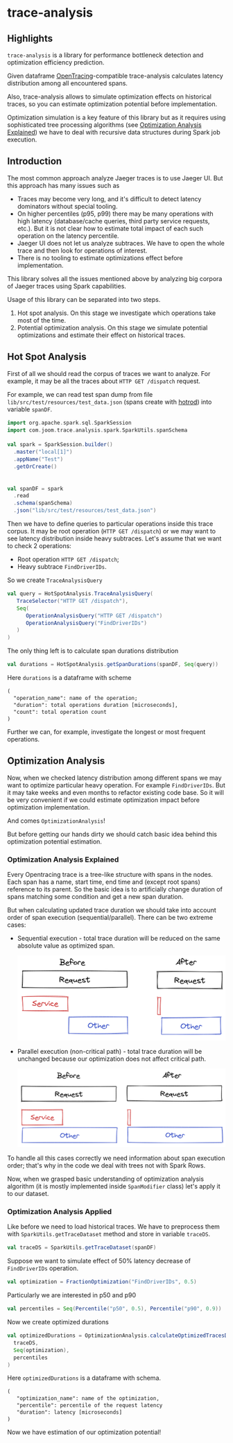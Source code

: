 # trace-analysis
 
## Highlights
`trace-analysis` is a library for performance bottleneck detection and optimization efficiency prediction.

Given dataframe [OpenTracing](https://github.com/opentracing/specification/blob/master/specification.md)-compatible trace-analysis calculates latency distribution among all
encountered spans.

Also, trace-analysis allows to simulate optimization effects on historical traces, so you can estimate optimization potential 
before implementation. 

Optimization simulation is a key feature of this library but as it requires using sophisticated tree processing algorithms 
(see [Optimization Analysis Explained](#optimization-analysis-explained)) we have to deal with recursive data structures during Spark job execution.

## Introduction

The most common approach analyze Jaeger traces is to use Jaeger UI.
But this approach has many issues such as
- Traces may become very long, and it's difficult to detect latency dominators without special tooling.
- On higher percentiles (p95, p99) there may be many operations with high latency (database/cache queries, third party service requests, etc.).
  But it is not clear how to estimate total impact of each such operation on the latency percentile.
- Jaeger UI does not let us analyze subtraces. We have to open the whole trace and then look for operations of interest.
- There is no tooling to estimate optimizations effect before implementation.

This library solves all the issues mentioned above by analyzing big corpora of Jaeger traces using Spark capabilities.  

Usage of this library can be separated into two steps.
1. Hot spot analysis. On this stage we investigate which operations take most of the time.
2. Potential optimization analysis. On this stage we simulate potential optimizations and estimate their effect
   on historical traces.

## Hot Spot Analysis

First of all we should read the corpus of traces we want to analyze. For example, it may be all the traces about
`HTTP GET /dispatch` request.
 
For example, we can read test span dump from file `lib/src/test/resources/test_data.json` (spans create with [hotrod](https://github.com/jaegertracing/jaeger/blob/main/examples/hotrod/README.md)) 
into variable `spanDF`.
```scala
import org.apache.spark.sql.SparkSession
import com.joom.trace.analysis.spark.SparkUtils.spanSchema

val spark = SparkSession.builder()
  .master("local[1]")
  .appName("Test")
  .getOrCreate()


val spanDF = spark
  .read
  .schema(spanSchema)
  .json("lib/src/test/resources/test_data.json")
```

Then we have to define queries to particular operations inside this trace corpus. It may be root operation (`HTTP GET /dispatch`)
or we may want to see latency distribution inside heavy subtraces. Let's assume that we want to check 2 operations:
- Root operation `HTTP GET /dispatch`;
- Heavy subtrace `FindDriverIDs`.

So we create `TraceAnalysisQuery`
```scala
val query = HotSpotAnalysis.TraceAnalysisQuery(
   TraceSelector("HTTP GET /dispatch"),
   Seq(
      OperationAnalysisQuery("HTTP GET /dispatch")
      OperationAnalysisQuery("FindDriverIDs")
   )
)
```

The only thing left is to calculate span durations distribution
```scala
val durations = HotSpotAnalysis.getSpanDurations(spanDF, Seq(query))
```

Here `durations` is a dataframe with scheme
```
(
  "operation_name": name of the operation; 
  "duration": total operations duration [microseconds], 
  "count": total operation count
)
```

Further we can, for example, investigate the longest or most frequent operations.

## Optimization Analysis

Now, when we checked latency distribution among different spans we may want to optimize particular heavy operation.
For example `FindDriverIDs`. But it may take weeks and even months to refactor existing code base. So it will be very convenient
if we could estimate optimization impact before optimization implementation.

And comes `OptimizationAnalysis`!

But before getting our hands dirty we should catch basic idea behind this optimization potential estimation.

### Optimization Analysis Explained

Every Opentracing trace is a tree-like structure with spans in the nodes. 
Each span has a name, start time, end time and (except root spans) reference to its parent.
So the basic idea is to artificially change duration of spans matching some condition and get a new span duration.

But when calculating updated trace duration we should take into account order of span execution (sequential/parallel).
There can be two extreme cases:
- Sequential execution - total trace duration will be reduced on the same absolute value as optimized span.
  
  ![](resources/optimization_seq.png)
- Parallel execution (non-critical path) - total trace duration will be unchanged because our optimization does not affect critical path.
  
  ![](resources/optimization_parallel.png)

To handle all this cases correctly we need information about span execution order; that's why in the code we deal with
trees not with Spark Rows.

Now, when we grasped basic understanding of optimization analysis algorithm (it is mostly implemented inside `SpanModifier` class) 
let's apply it to our dataset.

### Optimization Analysis Applied

Like before we need to load historical traces. We have to preprocess them with `SparkUtils.getTraceDataset` method and store in variable `traceDS`.
```scala
val traceDS = SparkUtils.getTraceDataset(spanDF)
```

Suppose we want to simulate effect of 50% latency decrease of `FindDriverIDs` operation.
```scala
val optimization = FractionOptimization("FindDriverIDs", 0.5)
```

Particularly we are interested in p50 and p90
```scala
val percentiles = Seq(Percentile("p50", 0.5), Percentile("p90", 0.9))
```

Now we create optimized durations
```scala
val optimizedDurations = OptimizationAnalysis.calculateOptimizedTracesDurations(
  traceDS,
  Seq(optimization),
  percentiles
)
```

Here `optimizedDurations` is a dataframe with schema.
```
(
   "optimization_name": name of the optimization,
   "percentile": percentile of the request latency
   "duration": latency [microseconds] 
)
```

Now we have estimation of our optimization potential!